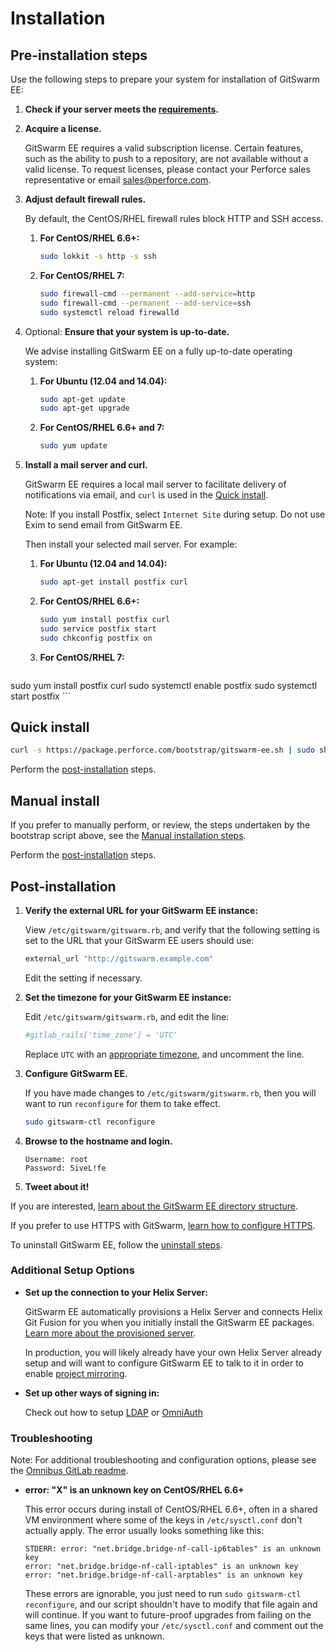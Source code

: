 # Installation

## Pre-installation steps

Use the following steps to prepare your system for installation of
GitSwarm EE:

1.  **Check if your server meets the [requirements](requirements.md).**

1.  **Acquire a license.**

    GitSwarm EE requires a valid subscription license. Certain features,
    such as the ability to push to a repository, are not available without
    a valid license. To request licenses, please contact your Perforce
    sales representative or email <sales@perforce.com>.

1.  **Adjust default firewall rules.**

    By default, the CentOS/RHEL firewall rules block HTTP and SSH access.

    1.  **For CentOS/RHEL 6.6+:**

        ```bash
        sudo lokkit -s http -s ssh
        ```

    1.  **For CentOS/RHEL 7:**

        ```bash
        sudo firewall-cmd --permanent --add-service=http
        sudo firewall-cmd --permanent --add-service=ssh
        sudo systemctl reload firewalld
        ```

1.  Optional: **Ensure that your system is up-to-date.**

    We advise installing GitSwarm EE on a fully up-to-date operating
    system:

    1.  **For Ubuntu (12.04 and 14.04):**

        ```bash
        sudo apt-get update
        sudo apt-get upgrade
        ```

    1.  **For CentOS/RHEL 6.6+ and 7:**

        ```bash
        sudo yum update
        ```

1.  **Install a mail server and curl.**

    GitSwarm EE requires a local mail server to facilitate delivery of
    notifications via email, and `curl` is used in the [Quick
    install](#quick-install).

    Note: If you install Postfix, select `Internet Site` during setup. Do
    not use Exim to send email from GitSwarm EE.

    Then install your selected mail server. For example:

    1.  **For Ubuntu (12.04 and 14.04):**

        ```bash
        sudo apt-get install postfix curl
        ```

    1.  **For CentOS/RHEL 6.6+:**

        ```bash
        sudo yum install postfix curl
        sudo service postfix start
        sudo chkconfig postfix on
        ```

    1.  **For CentOS/RHEL 7:**

        ```bash
sudo yum install postfix curl
sudo systemctl enable postfix
sudo systemctl start postfix
        ```

## Quick install

```bash
curl -s https://package.perforce.com/bootstrap/gitswarm-ee.sh | sudo sh -
```

Perform the [post-installation](#post-installation) steps.

## Manual install

If you prefer to manually perform, or review, the steps undertaken by the
bootstrap script above, see the [Manual installation
steps](manual_install.md).

Perform the [post-installation](#post-installation) steps.

## Post-installation

1.  **Verify the external URL for your GitSwarm EE instance:**

    View `/etc/gitswarm/gitswarm.rb`, and verify that the following
    setting is set to the URL that your GitSwarm EE users should use:

    ```ruby
    external_url "http://gitswarm.example.com"
    ```

    Edit the setting if necessary.

1.  **Set the timezone for your GitSwarm EE instance:**

    Edit `/etc/gitswarm/gitswarm.rb`, and edit the line:

    ```ruby
    #gitlab_rails['time_zone'] = 'UTC'
    ```

    Replace `UTC` with an [appropriate
    timezone](http://en.wikipedia.org/wiki/List_of_tz_database_time_zones), and uncomment the line.

1.  **Configure GitSwarm EE.**

    If you have made changes to `/etc/gitswarm/gitswarm.rb`, then you will
    want to run `reconfigure` for them to take effect.

    ```bash
    sudo gitswarm-ctl reconfigure
    ```

1.  **Browse to the hostname and login.**

    ```
    Username: root
    Password: 5iveL!fe
    ```

1.  **Tweet about it!**

If you are interested, [learn about the GitSwarm EE directory
structure](structure.md).

If you prefer to use HTTPS with GitSwarm, [learn how to configure
HTTPS](https.md).

To uninstall GitSwarm EE, follow the [uninstall steps](uninstall.md).

###  Additional Setup Options

*   **Set up the connection to your Helix Server:**

    GitSwarm EE automatically provisions a Helix Server and connects Helix
    Git Fusion for you when you initially install the GitSwarm EE packages.
    [Learn more about the provisioned server](auto_provision.md).

    In production, you will likely already have your own Helix Server
    already setup and will want to configure GitSwarm EE to talk to it in
    order to enable [project
    mirroring](../workflow/helix_mirroring/README.md).

*   **Set up other ways of signing in:**

    Check out how to setup [LDAP](../integration/ldap.md) or
    [OmniAuth](../integration/omniauth.md)

### Troubleshooting

Note: For additional troubleshooting and configuration options, please see
the [Omnibus GitLab
readme](https://gitlab.com/gitlab-org/omnibus-gitlab/blob/master/README.md).

*   **error: "X" is an unknown key on CentOS/RHEL 6.6+**

    This error occurs during install of CentOS/RHEL 6.6+, often in a shared
    VM environment where some of the keys in `/etc/sysctl.conf` don't
    actually apply. The error usually looks something like this:

    ```
    STDERR: error: "net.bridge.bridge-nf-call-ip6tables" is an unknown key
    error: "net.bridge.bridge-nf-call-iptables" is an unknown key
    error: "net.bridge.bridge-nf-call-arptables" is an unknown key
    ```

    These errors are ignorable, you just need to run `sudo gitswarm-ctl
    reconfigure`, and our script shouldn't have to modify that file again
    and will continue. If you want to future-proof upgrades from failing on
    the same lines, you can modify your `/etc/sysctl.conf` and comment out
    the keys that were listed as unknown.
